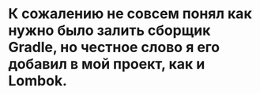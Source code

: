 # К сожалению не совсем понял как нужно было залить сборщик Gradle, но честное слово я его добавил в мой проект, как и Lombok.